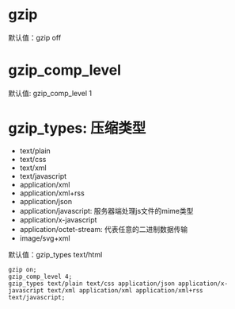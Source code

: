 # gzip

默认值：gzip off

# gzip_comp_level 

默认值: gzip_comp_level 1


# gzip_types: 压缩类型
* text/plain
* text/css
* text/xml
* text/javascript
* application/xml
* application/xml+rss
* application/json
* application/javascript: 服务器端处理js文件的mime类型
* application/x-javascript
* application/octet-stream: 代表任意的二进制数据传输
* image/svg+xml

默认值：gzip_types text/html

```
gzip on;
gzip_comp_level 4;
gzip_types text/plain text/css application/json application/x-javascript text/xml application/xml application/xml+rss text/javascript;
```
